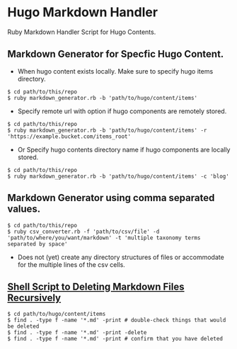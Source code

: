 # Hugo Markdown Handler
Ruby Markdown Handler Script for Hugo Contents.

## Markdown Generator for Specfic Hugo Content.
* When hugo content exists locally. Make sure to specify hugo items directory.
```
$ cd path/to/this/repo
$ ruby markdown_generator.rb -b 'path/to/hugo/content/items'
```
* Specify remote url with option if hugo components are remotely stored.
```
$ cd path/to/this/repo
$ ruby markdown_generator.rb -b 'path/to/hugo/content/items' -r 'https://example.bucket.com/items_root'
```
* Or Specify hugo contents directory name if hugo components are locally stored.
```
$ cd path/to/this/repo
$ ruby markdown_generator.rb -b 'path/to/hugo/content/items' -c 'blog'
```

## Markdown Generator using comma separated values.
```
$ cd path/to/this/repo
$ ruby csv_converter.rb -f 'path/to/csv/file' -d 'path/to/where/you/want/markdown' -t 'multiple taxonomy terms separated by space'
```
* Does not (yet) create any directory structures of files or accommodate for the multiple lines of the csv cells.

## [Shell Script to Deleting Markdown Files Recursively](https://www.baeldung.com/linux/recursively-delete-files-with-extension)
```
$ cd path/to/hugo/content/items
$ find . -type f -name '*.md' -print # double-check things that would be deleted
$ find . -type f -name '*.md' -print -delete 
$ find . -type f -name '*.md' -print # confirm that you have deleted
```
